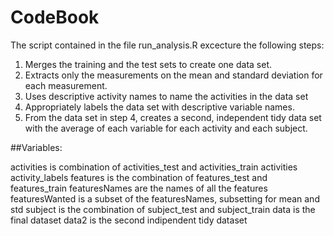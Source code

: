 # CodeBook


The script contained in the file run_analysis.R excecture the following steps:

1) Merges the training and the test sets to create one data set.
2) Extracts only the measurements on the mean and standard deviation for each measurement.
3) Uses descriptive activity names to name the activities in the data set
4) Appropriately labels the data set with descriptive variable names.
5) From the data set in step 4, creates a second, independent tidy data set with the average of each variable for each activity and each subject.


##Variables:

activities is combination of activities_test and activities_train activities
activity_labels
features is the combination of features_test and features_train
featuresNames are the names of all the features
featuresWanted is a subset of the featuresNames, subsetting for mean and std
subject is the combination of subject_test and subject_train
data is the final dataset
data2 is the second indipendent tidy dataset
